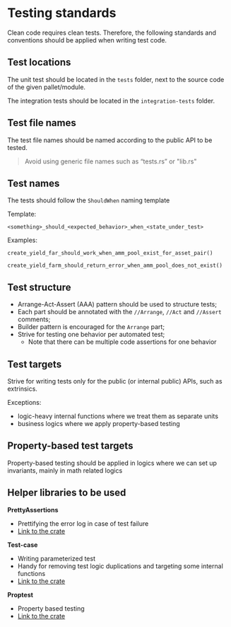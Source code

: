 # Testing standards

Clean code requires clean tests. Therefore, the following standards and conventions should be applied when writing test code.

## Test locations

The unit test should be located in the `tests` folder, next to the source code of the given pallet/module.

The integration tests should be located in the `integration-tests` folder.

## Test file names

The test file names should be named according to the public API to be tested.

> Avoid using generic file names such as “tests.rs” or "lib.rs"

## Test names

The tests should follow the `ShouldWhen` naming template

Template:

```
<something>_should_<expected_behavior>_when_<state_under_test>
```

Examples:

```
create_yield_far_should_work_when_amm_pool_exist_for_asset_pair()
```

```
create_yield_farm_should_return_error_when_amm_pool_does_not_exist()
```

## Test structure

- Arrange-Act-Assert (AAA) pattern should be used to structure tests;
- Each part should be annotated with the `//Arrange`, `//Act` and `//Assert` comments;
- Builder pattern is encouraged for the `Arrange` part;
- Strive for testing one behavior per automated test;
    - Note that there can be multiple code assertions for one behavior

## Test targets

Strive for writing tests only for the public (or internal public) APIs, such as extrinsics.

Exceptions:
- logic-heavy internal functions where we treat them as separate units
- business logics where we apply property-based testing

## Property-based test targets

Property-based testing should be applied in logics where we can set up invariants, mainly in math related logics

## Helper libraries to be used

**PrettyAssertions**
- Prettifying the error log in case of test failure
- [Link to the crate](https://crates.io/crates/pretty-assertions)

**Test-case**
- Writing parameterized test
- Handy for removing test logic duplications and targeting some internal functions
- [Link to the crate](https://crates.io/crates/test-case)

**Proptest**
- Property based testing
- [Link to the crate](https://github.com/AltSysrq/proptest)